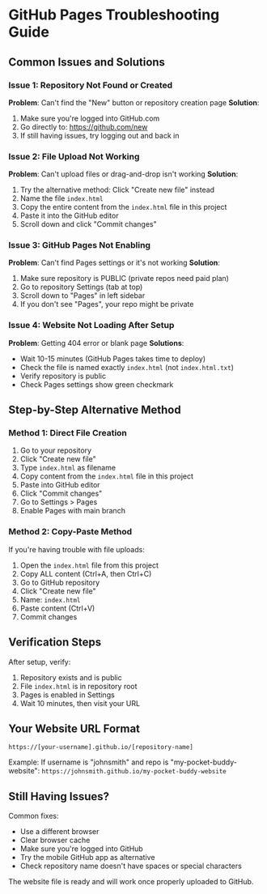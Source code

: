 # GitHub Pages Troubleshooting Guide

## Common Issues and Solutions

### Issue 1: Repository Not Found or Created
**Problem**: Can't find the "New" button or repository creation page
**Solution**:
1. Make sure you're logged into GitHub.com
2. Go directly to: https://github.com/new
3. If still having issues, try logging out and back in

### Issue 2: File Upload Not Working
**Problem**: Can't upload files or drag-and-drop isn't working
**Solution**:
1. Try the alternative method: Click "Create new file" instead
2. Name the file `index.html`
3. Copy the entire content from the `index.html` file in this project
4. Paste it into the GitHub editor
5. Scroll down and click "Commit changes"

### Issue 3: GitHub Pages Not Enabling
**Problem**: Can't find Pages settings or it's not working
**Solution**:
1. Make sure repository is PUBLIC (private repos need paid plan)
2. Go to repository Settings (tab at top)
3. Scroll down to "Pages" in left sidebar
4. If you don't see "Pages", your repo might be private

### Issue 4: Website Not Loading After Setup
**Problem**: Getting 404 error or blank page
**Solutions**:
- Wait 10-15 minutes (GitHub Pages takes time to deploy)
- Check the file is named exactly `index.html` (not `index.html.txt`)
- Verify repository is public
- Check Pages settings show green checkmark

## Step-by-Step Alternative Method

### Method 1: Direct File Creation
1. Go to your repository
2. Click "Create new file"
3. Type `index.html` as filename
4. Copy content from the `index.html` file in this project
5. Paste into GitHub editor
6. Click "Commit changes"
7. Go to Settings > Pages
8. Enable Pages with main branch

### Method 2: Copy-Paste Method
If you're having trouble with file uploads:

1. Open the `index.html` file from this project
2. Copy ALL content (Ctrl+A, then Ctrl+C)
3. Go to GitHub repository
4. Click "Create new file"
5. Name: `index.html`
6. Paste content (Ctrl+V)
7. Commit changes

## Verification Steps

After setup, verify:
1. Repository exists and is public
2. File `index.html` is in repository root
3. Pages is enabled in Settings
4. Wait 10 minutes, then visit your URL

## Your Website URL Format
`https://[your-username].github.io/[repository-name]`

Example: If username is "johnsmith" and repo is "my-pocket-buddy-website":
`https://johnsmith.github.io/my-pocket-buddy-website`

## Still Having Issues?

Common fixes:
- Use a different browser
- Clear browser cache
- Make sure you're logged into GitHub
- Try the mobile GitHub app as alternative
- Check repository name doesn't have spaces or special characters

The website file is ready and will work once properly uploaded to GitHub.